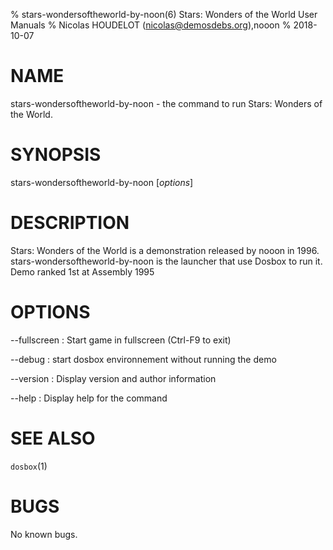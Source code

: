 % stars-wondersoftheworld-by-noon(6) Stars: Wonders of the World User Manuals
% Nicolas HOUDELOT (nicolas@demosdebs.org),nooon
% 2018-10-07

# NAME
stars-wondersoftheworld-by-noon - the command to run Stars: Wonders of the World.

# SYNOPSIS
stars-wondersoftheworld-by-noon [*options*]

# DESCRIPTION
Stars: Wonders of the World is a demonstration released by nooon in 1996.
stars-wondersoftheworld-by-noon is the launcher that use Dosbox to run it.
Demo ranked 1st at Assembly 1995

# OPTIONS
\--fullscreen
:   Start game in fullscreen (Ctrl-F9 to exit)

\--debug
:   start dosbox environnement without running the demo

\--version
:   Display version and author information

\--help
:   Display help for the command

# SEE ALSO
`dosbox`(1)

# BUGS
No known bugs.
